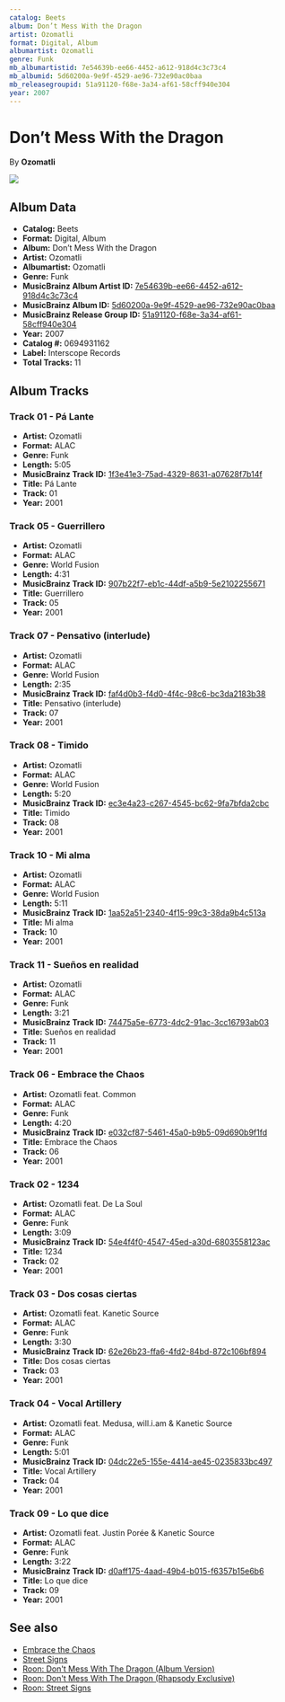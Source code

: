 ```yaml
---
catalog: Beets
album: Don’t Mess With the Dragon
artist: Ozomatli
format: Digital, Album
albumartist: Ozomatli
genre: Funk
mb_albumartistid: 7e54639b-ee66-4452-a612-918d4c3c73c4
mb_albumid: 5d60200a-9e9f-4529-ae96-732e90ac0baa
mb_releasegroupid: 51a91120-f68e-3a34-af61-58cff940e304
year: 2007
---
```


# Don’t Mess With the Dragon

By **Ozomatli**

![](../../assets/beetscovers/Ozomatli-Don’t_Mess_With_the_Dragon.jpg)

## Album Data

- **Catalog:** Beets
- **Format:** Digital, Album
- **Album:** Don’t Mess With the Dragon
- **Artist:** Ozomatli
- **Albumartist:** Ozomatli
- **Genre:** Funk
- **MusicBrainz Album Artist ID:** [7e54639b-ee66-4452-a612-918d4c3c73c4](https://musicbrainz.org/artist/7e54639b-ee66-4452-a612-918d4c3c73c4)
- **MusicBrainz Album ID:** [5d60200a-9e9f-4529-ae96-732e90ac0baa](https://musicbrainz.org/release/5d60200a-9e9f-4529-ae96-732e90ac0baa)
- **MusicBrainz Release Group ID:** [51a91120-f68e-3a34-af61-58cff940e304](https://musicbrainz.org/release-group/51a91120-f68e-3a34-af61-58cff940e304)
- **Year:** 2007
- **Catalog #:** 0694931162
- **Label:** Interscope Records
- **Total Tracks:** 11

## Album Tracks

### Track 01 - Pá Lante

- **Artist:** Ozomatli
- **Format:** ALAC
- **Genre:** Funk
- **Length:** 5:05
- **MusicBrainz Track ID:** [1f3e41e3-75ad-4329-8631-a07628f7b14f](https://musicbrainz.org/recording/1f3e41e3-75ad-4329-8631-a07628f7b14f)
- **Title:** Pá Lante
- **Track:** 01
- **Year:** 2001

### Track 05 - Guerrillero

- **Artist:** Ozomatli
- **Format:** ALAC
- **Genre:** World Fusion
- **Length:** 4:31
- **MusicBrainz Track ID:** [907b22f7-eb1c-44df-a5b9-5e2102255671](https://musicbrainz.org/recording/907b22f7-eb1c-44df-a5b9-5e2102255671)
- **Title:** Guerrillero
- **Track:** 05
- **Year:** 2001

### Track 07 - Pensativo (interlude)

- **Artist:** Ozomatli
- **Format:** ALAC
- **Genre:** World Fusion
- **Length:** 2:35
- **MusicBrainz Track ID:** [faf4d0b3-f4d0-4f4c-98c6-bc3da2183b38](https://musicbrainz.org/recording/faf4d0b3-f4d0-4f4c-98c6-bc3da2183b38)
- **Title:** Pensativo (interlude)
- **Track:** 07
- **Year:** 2001

### Track 08 - Timido

- **Artist:** Ozomatli
- **Format:** ALAC
- **Genre:** World Fusion
- **Length:** 5:20
- **MusicBrainz Track ID:** [ec3e4a23-c267-4545-bc62-9fa7bfda2cbc](https://musicbrainz.org/recording/ec3e4a23-c267-4545-bc62-9fa7bfda2cbc)
- **Title:** Timido
- **Track:** 08
- **Year:** 2001

### Track 10 - Mi alma

- **Artist:** Ozomatli
- **Format:** ALAC
- **Genre:** World Fusion
- **Length:** 5:11
- **MusicBrainz Track ID:** [1aa52a51-2340-4f15-99c3-38da9b4c513a](https://musicbrainz.org/recording/1aa52a51-2340-4f15-99c3-38da9b4c513a)
- **Title:** Mi alma
- **Track:** 10
- **Year:** 2001

### Track 11 - Sueños en realidad

- **Artist:** Ozomatli
- **Format:** ALAC
- **Genre:** Funk
- **Length:** 3:21
- **MusicBrainz Track ID:** [74475a5e-6773-4dc2-91ac-3cc16793ab03](https://musicbrainz.org/recording/74475a5e-6773-4dc2-91ac-3cc16793ab03)
- **Title:** Sueños en realidad
- **Track:** 11
- **Year:** 2001

### Track 06 - Embrace the Chaos

- **Artist:** Ozomatli feat. Common
- **Format:** ALAC
- **Genre:** Funk
- **Length:** 4:20
- **MusicBrainz Track ID:** [e032cf87-5461-45a0-b9b5-09d690b9f1fd](https://musicbrainz.org/recording/e032cf87-5461-45a0-b9b5-09d690b9f1fd)
- **Title:** Embrace the Chaos
- **Track:** 06
- **Year:** 2001

### Track 02 - 1234

- **Artist:** Ozomatli feat. De La Soul
- **Format:** ALAC
- **Genre:** Funk
- **Length:** 3:09
- **MusicBrainz Track ID:** [54e4f4f0-4547-45ed-a30d-6803558123ac](https://musicbrainz.org/recording/54e4f4f0-4547-45ed-a30d-6803558123ac)
- **Title:** 1234
- **Track:** 02
- **Year:** 2001

### Track 03 - Dos cosas ciertas

- **Artist:** Ozomatli feat. Kanetic Source
- **Format:** ALAC
- **Genre:** Funk
- **Length:** 3:30
- **MusicBrainz Track ID:** [62e26b23-ffa6-4fd2-84bd-872c106bf894](https://musicbrainz.org/recording/62e26b23-ffa6-4fd2-84bd-872c106bf894)
- **Title:** Dos cosas ciertas
- **Track:** 03
- **Year:** 2001

### Track 04 - Vocal Artillery

- **Artist:** Ozomatli feat. Medusa, will.i.am & Kanetic Source
- **Format:** ALAC
- **Genre:** Funk
- **Length:** 5:01
- **MusicBrainz Track ID:** [04dc22e5-155e-4414-ae45-0235833bc497](https://musicbrainz.org/recording/04dc22e5-155e-4414-ae45-0235833bc497)
- **Title:** Vocal Artillery
- **Track:** 04
- **Year:** 2001

### Track 09 - Lo que dice

- **Artist:** Ozomatli feat. Justin Porée & Kanetic Source
- **Format:** ALAC
- **Genre:** Funk
- **Length:** 3:22
- **MusicBrainz Track ID:** [d0aff175-4aad-49b4-b015-f6357b15e6b6](https://musicbrainz.org/recording/d0aff175-4aad-49b4-b015-f6357b15e6b6)
- **Title:** Lo que dice
- **Track:** 09
- **Year:** 2001


## See also

- [Embrace the Chaos](Embrace_the_Chaos.md)
- [Street Signs](Street_Signs.md)
- [Roon: Don't Mess With The Dragon (Album Version)](../../Roon/Ozomatli/Dont_Mess_With_The_Dragon_Album_Version.md)
- [Roon: Don't Mess With The Dragon (Rhapsody Exclusive)](../../Roon/Ozomatli/Dont_Mess_With_The_Dragon_Rhapsody_Exclusive.md)
- [Roon: Street Signs](../../Roon/Ozomatli/Street_Signs.md)
